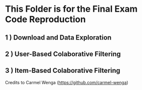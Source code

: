 # This Folder is for the Final Exam Code Reproduction

## 1 ) Download and Data Exploration
## 2 ) User-Based Colaborative Filtering
## 3 ) Item-Based Colaborative Filtering
Credits to Carmel Wenga (https://github.com/carmel-wenga)
